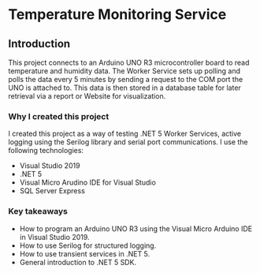 # Temperature Monitoring Service

## Introduction
This project connects to an Arduino UNO R3 microcontroller board to read temperature and humidity data. The Worker Service sets up polling and polls the data every 5 minutes by sending a request to the COM port the UNO is attached to. This data is then stored in a database table for later retrieval via a report or Website for visualization.

### Why I created this project
I created this project as a way of testing .NET 5 Worker Services, active logging using the Serilog library and serial port communications. I use the following technologies:
- Visual Studio 2019 
- .NET 5
- Visual Micro Arudino IDE for Visual Studio
- SQL Server Express

### Key takeaways
- How to program an Arduino UNO R3 using the Visual Micro Arduino IDE in Visual Studio 2019.
- How to use Serilog for structured logging.
- How to use transient services in .NET 5.
- General introduction to .NET 5 SDK.
